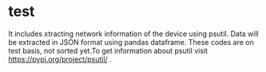 # test
It includes xtracting network information of the device using psutil. Data will be extracted in JSON format using pandas dataframe.
These codes are on test basis, not sorted yet.To get information about psutil visit https://pypi.org/project/psutil/ .
